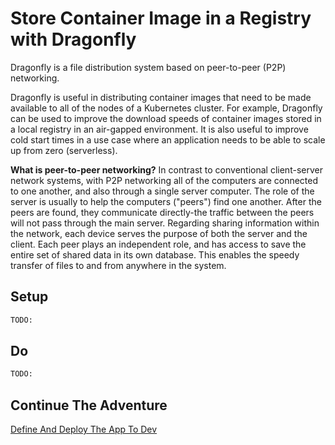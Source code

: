 # Store Container Image in a Registry with Dragonfly

Dragonfly is a file distribution system based on peer-to-peer (P2P) networking.

Dragonfly is useful in distributing container images that need to be made available to all of the nodes of a Kubernetes cluster. For example, Dragonfly can be used to improve the download speeds of container images stored in a local registry in an air-gapped environment. It is also useful to improve cold start times in a use case where an application needs to be able to scale up from zero (serverless).

**What is peer-to-peer networking?**
In contrast to conventional client-server network systems, with P2P networking all of the computers are connected to one another, and also through a single server computer. The role of the server is usually to help the computers ("peers") find one another. After the peers are found, they communicate directly-the traffic between the peers will not pass through the main server. Regarding sharing information within the network, each device serves the purpose of both the server and the client. Each peer plays an independent role, and has access to save the entire set of shared data in its own database. This enables the speedy transfer of files to and from anywhere in the system.

## Setup

```bash
TODO:
```

## Do

```bash
TODO:
```

## Continue The Adventure

[Define And Deploy The App To Dev](../define-deploy-dev/story.md)
